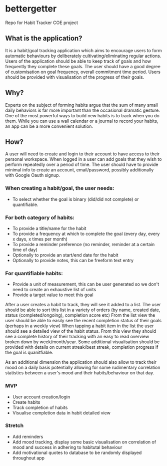 # bettergetter

Repo for Habit Tracker COE project

## What is the application?

It is a habit/goal tracking application which aims to encourage users to form automatic behaviours by deliberately cultivating/eliminating regular actions. 
Users of the application should be able to keep track of goals and how frequently they complete these goals.
The user should have a good degree of customisation on goal frequency, overall commitment time period.
Users should be provided with visualisation of the progress of their goals.
 
## Why?

Experts on the subject of forming habits argue that the sum of many small daily behaviors is far more important than the occasional dramatic gesture. 
One of the most powerful ways to build new habits is to track when you do them. While you can use a wall calendar or a journal to record your habits, an app can be a more convenient solution.

## How?

A user will need to create and login to their account to have access to their personal workspace. When logged in a user can add goals that they wish to perform repeatedly over a period of time. 
The user should have to provide minimal info to create an account, email/password, possibly additionally with Google Oauth signup.

### When creating a habit/goal, the user needs:
- To select whether the goal is binary (did/did not complete) or quantifiable.

### For both category of habits:
- To provide a title/name for the habit
- To provide a frequency at which to complete the goal (every day, every x days, x times per month)
- To provide a reminder preference (no reminder, reminder at a certain time of day)
- Optionally to provide an start/end date for the habit
- Optionally to provide notes, this can be freeform text entry 

### For quantifiable habits:
- Provide a unit of measurement, this can be user generated so we don't need to create an exhaustive list of units 
- Provide a target value to meet this goal

After a user creates a habit to track, they will see it added to a list.
The user should be able to sort this list in a variety of orders (by name, created date, status (completed/ongoing), completion score etc)
From the list view the user should be able to easily see the recent completion status of their goals (perhaps in a weekly view) 
When tapping a habit item in the list the user should see a detailed view of the habit status. From this view they should see a complete history of their tracking with an easy to read overview broken down by week/month/year. Some additional visualisation should be provided with details on current streak/best streak, completion progress if the goal is quanitfiable.

As an additional dimension the application should also allow to track their mood on a daily basis potentially allowing for some rudimentary correlation statistics between a user's mood and their habits/behaviour on that day.
 
### MVP

- User account creation/login                                        
- Create habits                           
- Track completion of habits    
- Visualise completion data in habit detailed view 

### Stretch

- Add reminders
- Add mood tracking, display some basic visualisation on correlation of mood and success in adhering to habitutal behaviour
- Add motivational quotes to database to be randomly displayed throughout app
                

